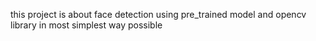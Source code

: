  this project is about face detection using pre_trained model and opencv library in most simplest way possible
